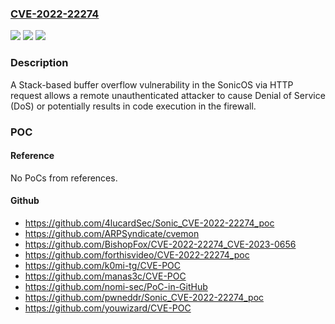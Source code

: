 ### [CVE-2022-22274](https://cve.mitre.org/cgi-bin/cvename.cgi?name=CVE-2022-22274)
![](https://img.shields.io/static/v1?label=Product&message=SonicOS&color=blue)
![](https://img.shields.io/static/v1?label=Version&message=n%2Fa&color=blue)
![](https://img.shields.io/static/v1?label=Vulnerability&message=CWE-121%3A%20Stack-based%20Buffer%20Overflow&color=brighgreen)

### Description

A Stack-based buffer overflow vulnerability in the SonicOS via HTTP request allows a remote unauthenticated attacker to cause Denial of Service (DoS) or potentially results in code execution in the firewall.

### POC

#### Reference
No PoCs from references.

#### Github
- https://github.com/4lucardSec/Sonic_CVE-2022-22274_poc
- https://github.com/ARPSyndicate/cvemon
- https://github.com/BishopFox/CVE-2022-22274_CVE-2023-0656
- https://github.com/forthisvideo/CVE-2022-22274_poc
- https://github.com/k0mi-tg/CVE-POC
- https://github.com/manas3c/CVE-POC
- https://github.com/nomi-sec/PoC-in-GitHub
- https://github.com/pwneddr/Sonic_CVE-2022-22274_poc
- https://github.com/youwizard/CVE-POC

